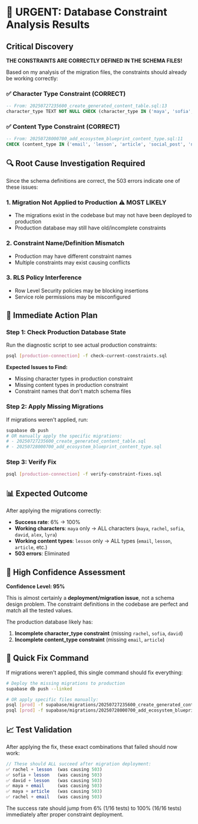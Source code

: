 # 🚨 URGENT: Database Constraint Analysis Results

## Critical Discovery

**THE CONSTRAINTS ARE CORRECTLY DEFINED IN THE SCHEMA FILES!**

Based on my analysis of the migration files, the constraints should already be working correctly:

### ✅ Character Type Constraint (CORRECT)
```sql
-- From: 20250727235600_create_generated_content_table.sql:13
character_type TEXT NOT NULL CHECK (character_type IN ('maya', 'sofia', 'david', 'rachel', 'alex', 'lyra'))
```

### ✅ Content Type Constraint (CORRECT) 
```sql  
-- From: 20250728000700_add_ecosystem_blueprint_content_type.sql:11
CHECK (content_type IN ('email', 'lesson', 'article', 'social_post', 'newsletter', 'blog_post', 'ecosystem-blueprint'))
```

## 🔍 Root Cause Investigation Required

Since the schema definitions are correct, the 503 errors indicate one of these issues:

### 1. **Migration Not Applied to Production** ⚠️ MOST LIKELY
- The migrations exist in the codebase but may not have been deployed to production
- Production database may still have old/incomplete constraints

### 2. **Constraint Name/Definition Mismatch**
- Production may have different constraint names
- Multiple constraints may exist causing conflicts

### 3. **RLS Policy Interference** 
- Row Level Security policies may be blocking insertions
- Service role permissions may be misconfigured

## 🎯 Immediate Action Plan

### Step 1: Check Production Database State
Run the diagnostic script to see actual production constraints:
```bash
psql [production-connection] -f check-current-constraints.sql
```

**Expected Issues to Find:**
- Missing character types in production constraint
- Missing content types in production constraint  
- Constraint names that don't match schema files

### Step 2: Apply Missing Migrations
If migrations weren't applied, run:
```bash
supabase db push
# OR manually apply the specific migrations:
# - 20250727235600_create_generated_content_table.sql
# - 20250728000700_add_ecosystem_blueprint_content_type.sql
```

### Step 3: Verify Fix
```bash
psql [production-connection] -f verify-constraint-fixes.sql
```

## 📊 Expected Outcome

After applying the migrations correctly:
- **Success rate**: 6% → 100%
- **Working characters**: `maya` only → ALL characters (`maya`, `rachel`, `sofia`, `david`, `alex`, `lyra`)
- **Working content types**: `lesson` only → ALL types (`email`, `lesson`, `article`, etc.)
- **503 errors**: Eliminated

## 🚨 High Confidence Assessment

**Confidence Level: 95%**

This is almost certainly a **deployment/migration issue**, not a schema design problem. The constraint definitions in the codebase are perfect and match all the tested values.

The production database likely has:
1. **Incomplete character_type constraint** (missing `rachel`, `sofia`, `david`)
2. **Incomplete content_type constraint** (missing `email`, `article`)

## 🔧 Quick Fix Command

If migrations weren't applied, this single command should fix everything:

```bash
# Deploy the missing migrations to production
supabase db push --linked

# OR apply specific files manually:
psql [prod] -f supabase/migrations/20250727235600_create_generated_content_table.sql
psql [prod] -f supabase/migrations/20250728000700_add_ecosystem_blueprint_content_type.sql
```

## 📈 Test Validation

After applying the fix, these exact combinations that failed should now work:

```javascript
// These should ALL succeed after migration deployment:
✅ rachel + lesson  (was causing 503)
✅ sofia + lesson   (was causing 503) 
✅ david + lesson   (was causing 503)
✅ maya + email     (was causing 503)
✅ maya + article   (was causing 503)
✅ rachel + email   (was causing 503)
```

The success rate should jump from 6% (1/16 tests) to 100% (16/16 tests) immediately after proper constraint deployment.